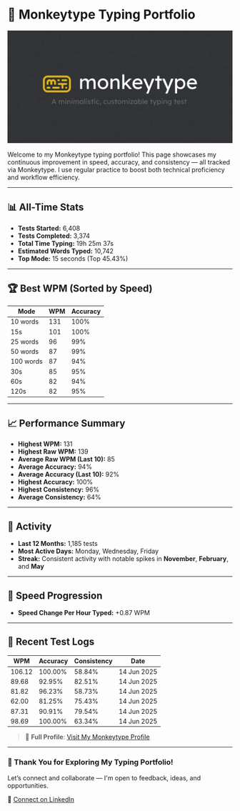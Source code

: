 # 🧠 Monkeytype Typing Portfolio

![Typing Stats Banner](Images/Monkeytype.jpeg)

Welcome to my Monkeytype typing portfolio! This page showcases my continuous improvement in speed, accuracy, and consistency — all tracked via Monkeytype. I use regular practice to boost both technical proficiency and workflow efficiency.

---

## 📊 All-Time Stats
- **Tests Started:** 6,408  
- **Tests Completed:** 3,374  
- **Total Time Typing:** 19h 25m 37s  
- **Estimated Words Typed:** 10,742  
- **Top Mode:** 15 seconds (Top 45.43%)

---

## 🏆 Best WPM (Sorted by Speed)
| Mode       | WPM | Accuracy |
|------------|-----|----------|
| 10 words   | 131 | 100%     |
| 15s        | 101 | 100%     |
| 25 words   | 96  | 99%      |
| 50 words   | 87  | 99%      |
| 100 words  | 87  | 94%      |
| 30s        | 85  | 95%      |
| 60s        | 82  | 94%      |
| 120s       | 82  | 95%      |

---

## 📈 Performance Summary
- **Highest WPM:** 131  
- **Highest Raw WPM:** 139  
- **Average Raw WPM (Last 10):** 85  
- **Average Accuracy:** 94%  
- **Average Accuracy (Last 10):** 92%  
- **Highest Accuracy:** 100%  
- **Highest Consistency:** 96%  
- **Average Consistency:** 64%

---

## 📅 Activity
- **Last 12 Months:** 1,185 tests  
- **Most Active Days:** Monday, Wednesday, Friday  
- **Streak:** Consistent activity with notable spikes in **November**, **February**, and **May**

---

## 🧠 Speed Progression
- **Speed Change Per Hour Typed:** +0.87 WPM

---

## 📃 Recent Test Logs
| WPM    | Accuracy | Consistency | Date        |
|--------|----------|-------------|-------------|
| 106.12 | 100.00%  | 58.84%      | 14 Jun 2025 |
| 89.68  | 92.95%   | 82.51%      | 14 Jun 2025 |
| 81.82  | 96.23%   | 58.73%      | 14 Jun 2025 |
| 62.00  | 81.25%   | 75.43%      | 14 Jun 2025 |
| 87.31  | 90.91%   | 79.54%      | 14 Jun 2025 |
| 98.69  | 100.00%  | 63.34%      | 14 Jun 2025 |

> 🔗 **Full Profile**: [Visit My Monkeytype Profile](https://monkeytype.com/profile/Farabi)

---

### 🙌 Thank You for Exploring My Typing Portfolio!  
Let’s connect and collaborate — I'm open to feedback, ideas, and opportunities.

🔗 [Connect on LinkedIn](https://www.linkedin.com/in/farabi-hsn/)
